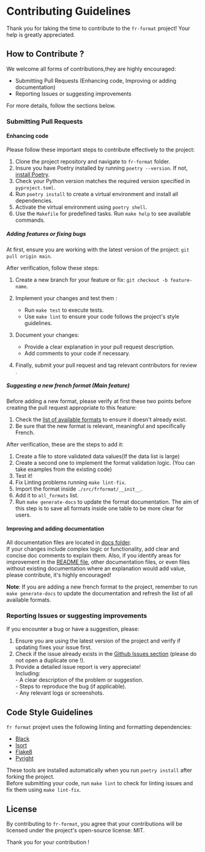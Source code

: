 # Contributing Guidelines

Thank you for taking the time to contribute to the `fr-format` project! Your help is greatly appreciated.

## How to Contribute ?

We welcome all forms of contributions,they are highly encouraged: 

* Submitting Pull Requests (Enhancing code, Improving or adding documentation)
* Reporting Issues or suggesting improvements

For more details, follow the sections below.

### Submitting Pull Requests

#### Enhancing code

Please follow these important steps to contribute effectively to the project:

1. Clone the project repository and navigate to `fr-format` folder.
2. Insure you have Poetry installed by running `poetry --version`. If not, [install Poetry](https://pypi.org/project/poetry/).
3. Check your Python version matches the required version specified in `pyproject.toml`.
4. Run `poetry install` to create a virtual environment and install all dependencies.
5. Activate the virtual environment using `poetry shell`.
6. Use the `Makefile` for predefined tasks. Run `make help` to see available commands.

##### Adding features or fixing bugs

At first, ensure you are working with the latest version of the project: `git pull origin main`.

After verification, follow these steps: 

1. Create a new branch for your feature or fix: `git checkout -b feature-name`.
2. Implement your changes and test them :
   - Run `make test` to execute tests.
   - Use `make lint` to ensure your code follows the project's style guidelines.
3. Document your changes:
   - Provide a clear explanation in your pull request description.
   - Add comments to your code if necessary. 
 
6. Finally, submit your pull request and tag relevant contributors for review .

##### Suggesting a new french format (Main feature)

Before adding a new format, please verify at first these two points before creating the pull request appropriate to this feature:

1. Check the [list of available formats](./docs/formats.md) to ensure it doesn't already exist.
2. Be sure that the new format is relevant, meaningful and specifically French. 

After verification, these are the steps to add it:

1. Create a file to store validated data values(If the data list is large)
2. Create a second one to implement the format validation logic. (You can take examples from the existing code)
3. Test it!
4. Fix Linting problems running `make lint-fix`.
5. Import the format inside `./src/frformat/__init__`.
6. Add it to `all_formats` list. 
7. Run `make generate-docs` to update the format documentation. 
The aim of this step is to save all formats inside one table to be more clear for users.

#### Improving and adding documentation

All documentation files are located in [docs folder](./docs).\
If your changes include complex logic or functionality, add clear and concise doc comments to explain them.
Also, if you identify areas for improvement in the [README file](./docs/dev/README.md), other documentation files, or even files without existing documentation where an explanation would add value, please contribute, it's highly encouraged!

**Note**: If you are adding a new french format to the project, remember to run `make generate-docs` to update the documentation and refresh the list of all available formats.

### Reporting Issues or suggesting improvements

If you encounter a bug or have a suggestion, please:

1. Ensure you are using the latest version of the project and verify if updating fixes your issue first.
2. Check if the issue already exists in the [Github Issues section](https://github.com/datagouv/fr-format/issues) (please do not open a duplicate one !).
3. Provide a detailed issue report is very appreciate!\
   Including:\
              - A clear description of the problem or suggestion.\
              - Steps to reproduce the bug (if applicable).\
              - Any relevant logs or screenshots.

## Code Style Guidelines

`fr format` projevt uses the following linting and formatting dependencies:
- [Black](https://black.readthedocs.io/en/stable/)
- [Isort](https://pycqa.github.io/isort/)
- [Flake8](https://flake8.pycqa.org/)
- [Pyright](https://github.com/microsoft/pyright)

These tools are installed automatically when you run `poetry install` after forking the project.\
Before submitting your code, run `make lint` to check for linting issues and fix them using `make lint-fix`.

## License

By contributing to `fr-format`, you agree that your contributions will be licensed under the project's open-source license: MIT.

Thank you for your contribution !



